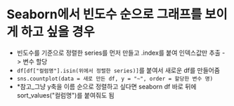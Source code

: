 # Seaborn에서 빈도수 순으로 그래프를 보이게 하고 싶을 경우
  - 빈도수를 기준으로 정렬한 series를 먼저 만들고 .index를 붙여 인덱스값만 추출 -> 변수 할당
  - `df[df["컬럼명"].isin(위에서 정렬한 series)]`를 붙여서 새로운 df를 만들어줌
  - `sns.countplot(data = 새로 만든 df, y = "~", order = 할당한 변수 명)`
  - *참고_그냥 y축을 이름 순으로 정렬하고 싶다면 seaborn df 바로 뒤에 sort_values("컬럼명")를 붙여줘도 됨
